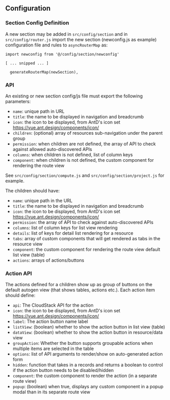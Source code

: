 ## Configuration

### Section Config Definition

A new section may be added in `src/config/section` and in `src/config/router.js`
import the new section (newconfig.js as example) configuration file and rules to
`asyncRouterMap` as:

    import newconfig from '@/config/section/newconfig'

    [ ... snipped ... ]

      generateRouterMap(newSection),


### API

An existing or new section config/js file must export the following parameters:

- `name`: unique path in URL
- `title`: the name to be displayed in navigation and breadcrumb
- `icon`: the icon to be displayed, from AntD's icon set https://vue.ant.design/components/icon/
- `children`: (optional) array of resources sub-navigation under the parent group
- `permission`: when children are not defined, the array of API to check against
  allowed auto-discovered APIs
- `columns`: when children is not defined, list of column keys
- `component`: when children is not defined, the custom component for rendering
  the route view

See `src/config/section/compute.js` and `src/config/section/project.js` for example.

The children should have:

- `name`: unique path in the URL
- `title`: the name to be displayed in navigation and breadcrumb
- `icon`: the icon to be displayed, from AntD's icon set https://vue.ant.design/components/icon/
- `permission`: the array of API to check against auto-discovered APIs
- `columns`: list of column keys for list view rendering
- `details`: list of keys for detail list rendering for a resource
- `tabs`: array of custom components that will get rendered as tabs in the
  resource view
- `component`: the custom component for rendering the route view
  default list view (table)
- `actions`: arrays of actions/buttons

### Action API

The actions defined for a children show up as group of buttons on the default
autogen view (that shows tables, actions etc.). Each action item should define:

- `api`: The CloudStack API for the action
- `icon`: the icon to be displayed, from AntD's icon set https://vue.ant.design/components/icon/
- `label`: The action button name label
- `listView`: (boolean) whether to show the action button in list view (table)
- `dataView`: (boolean) whether to show the action button in resource/data view
- `groupAction`: Whether the button supports groupable actions when multiple
  items are selected in the table
- `options`: list of API arguments to render/show on auto-generated action form
- `hidden`: function that takes in a records and returns a boolean to control if
  the action button needs to be disabled/hidden
- `component`: the custom component to render the action (in a separate route view)
- `popup`: (boolean) when true, displays any custom component in a popup modal
  than in its separate route view
